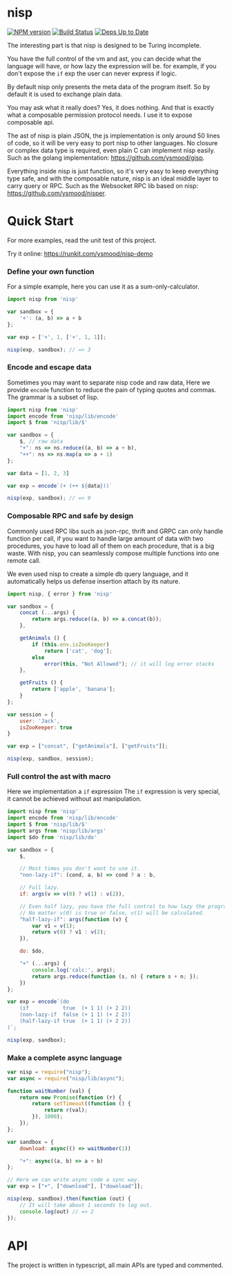 # nisp

[![NPM version](https://badge.fury.io/js/nisp.svg)](http://badge.fury.io/js/nisp) [![Build Status](https://travis-ci.org/ysmood/nisp.svg)](https://travis-ci.org/ysmood/nisp) [![Deps Up to Date](https://david-dm.org/ysmood/nisp.svg?style=flat)](https://david-dm.org/ysmood/nisp)


The interesting part is that nisp is designed to be Turing incomplete.

You have the full control of the vm and ast,
you can decide what the language will have, or how lazy the expression will be.
for example, if you don't expose the `if` exp the user can never express if logic.

By default nisp only presents the meta data of the program itself. So by default
it is used to exchange plain data.

You may ask what it really does? Yes, it does nothing. And that is exactly what a composable permission
protocol needs. I use it to expose composable api.

The ast of nisp is plain JSON, the js implementation is only around 50 lines of code,
so it will be very easy to port nisp to other languages.
No closure or complex data type is required, even plain C can implement nisp easily.
Such as the golang implementation: https://github.com/ysmood/gisp.

Everything inside nisp is just function, so it's very easy to keep everything type safe, and with the composable nature,
nisp is an ideal middle layer to carry query or RPC. Such as the Websocket RPC lib based on nisp: https://github.com/ysmood/nisper.

# Quick Start

For more examples, read the unit test of this project.

Try it online: https://runkit.com/ysmood/nisp-demo


### Define your own function

For a simple example, here you can use it as a sum-only-calculator.

```js
import nisp from 'nisp'

var sandbox = {
    '+': (a, b) => a + b
};

var exp = ['+', 1, ['+', 1, 1]];

nisp(exp, sandbox); // => 3
```


### Encode and escape data

Sometimes you may want to separate nisp code and raw data,
Here we provide `encode` function to reduce the pain of typing
quotes and commas. The grammar is a subset of lisp.

```js
import nisp from 'nisp'
import encode from 'nisp/lib/encode'
import $ from 'nisp/lib/$'

var sandbox = {
    $, // raw data
    "+": ns => ns.reduce((a, b) => a + b),
    "++": ns => ns.map(a => a + 1)
};

var data = [1, 2, 3]

var exp = encode`(+ (++ ${data}))`

nisp(exp, sandbox); // => 9
```


### Composable RPC and safe by design

Commonly used RPC libs such as json-rpc, thrift and GRPC can
only handle function per call, if you want to handle large
amount of data with two procedures, you have to load all of them
on each procedure, that is a big waste. With nisp, you can
seamlessly compose multiple functions into one remote call.

We even used nisp to create a simple db query language, and it
automatically helps us defense insertion attach by its nature.

```js
import nisp, { error } from 'nisp'

var sandbox = {
    concat (...args) {
        return args.reduce((a, b) => a.concat(b));
    },

    getAnimals () {
        if (this.env.isZooKeeper)
            return ['cat', 'dog'];
        else
            error(this, "Not Allowed"); // it will log error stacks
    },

    getFruits () {
        return ['apple', 'banana'];
    }
};

var session = {
    user: 'Jack',
    isZooKeeper: true
}

var exp = ["concat", ["getAnimals"], ["getFruits"]];

nisp(exp, sandbox, session);
```

### Full control the ast with macro

Here we implementation a `if` expression The `if` expression is very special,
it cannot be achieved without ast manipulation.

```js
import nisp from 'nisp'
import encode from 'nisp/lib/encode'
import $ from 'nisp/lib/$'
import args from 'nisp/lib/args'
import $do from 'nisp/lib/do'

var sandbox = {
    $,

    // Most times you don't want to use it.
    "non-lazy-if": (cond, a, b) => cond ? a : b,

    // Full lazy.
    if: args(v => v(0) ? v(1) : v(2)),

    // Even half lazy, you have the full control to how lazy the program will be.
    // No matter v(0) is true or false, v(1) will be calculated.
    "half-lazy-if": args(function (v) {
        var v1 = v(1);
        return v(0) ? v1 : v(2);
    }),

    do: $do,

    "+" (...args) {
        console.log('calc:', args);
        return args.reduce(function (s, n) { return s + n; });
    })
};

var exp = encode`(do
    (if           true  (+ 1 1) (+ 2 2))
    (non-lazy-if  false (+ 1 1) (+ 2 2))
    (half-lazy-if true  (+ 1 1) (+ 2 2))
)`;

nisp(exp, sandbox);
```

### Make a complete async language

```js
var nisp = require("nisp");
var async = require("nisp/lib/async");

function waitNumber (val) {
    return new Promise(function (r) {
        return setTimeout((function () {
            return r(val);
        }), 1000);
    });
};

var sandbox = {
    download: async(() => waitNumber(1))

    "+": async((a, b) => a + b)
};

// Here we can write async code a sync way.
var exp = ["+", ["download"], ["download"]];

nisp(exp, sandbox).then(function (out) {
    // It will take about 1 seconds to log out.
    console.log(out) // => 2
});
```


# API

The project is written in typescript, all main APIs are typed and commented.
